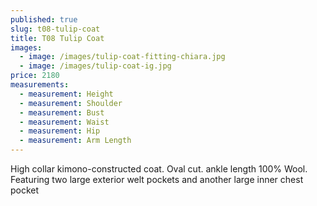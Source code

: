 ```yaml
---
published: true
slug: t08-tulip-coat
title: T08 Tulip Coat
images:
  - image: /images/tulip-coat-fitting-chiara.jpg
  - image: /images/tulip-coat-ig.jpg
price: 2180
measurements:
  - measurement: Height
  - measurement: Shoulder
  - measurement: Bust
  - measurement: Waist
  - measurement: Hip
  - measurement: Arm Length
---
```

H﻿igh collar kimono-constructed coat. 
O﻿val cut. ankle length
1﻿00% Wool.
F﻿eaturing two large exterior welt pockets and another large inner chest pocket
